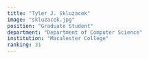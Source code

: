 ```yaml
---
title: "Tyler J. Skluzacek"
image: "skluzacek.jpg"
position: "Graduate Student"
department: "Department of Computer Science"
institution: "Macalester College"
ranking: 31
---
```

